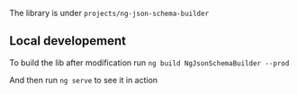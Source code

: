 The library is under `projects/ng-json-schema-builder`

## Local developement
To build the lib after modification run `ng build NgJsonSchemaBuilder --prod`

And then run `ng serve` to see it in action
